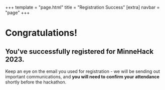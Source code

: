 +++
template = "page.html"
title = "Registration Success"
[extra]
navbar = "page"
+++

# Congratulations!

## You've successfully registered for MinneHack 2023.

Keep an eye on the email you used for registration - we will be sending out important communications, and **you will need to confirm your attendance** shortly before the hackathon.
